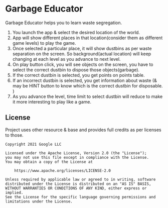 # Garbage Educator

Garbage Educator helps you to learn waste segregation.
1. You launch the app & select the desired location of the world.
2. App will show different places in that location(consider them as different game levels) to play the game.
3. Once selected a particular place, it will show dustbins as per waste separation on the screen. So background(actual location) will keep changing at each level as you advance to next level.
4. On play button click, you will see objects on the screen, you have to select the correct dustbin to dispose those objects(garbage).
5. If the correct dustbin is selected, you get points on points table.
6. If an incorrect dustbin is selected, you get information about waste  (& may be HINT button to know which is the correct dustbin for disposable. )
7. As you advance the level, time limit to select dustbin will reduce to make it more interesting to play like a game.



## License

Project uses other resource & base and provides full credits as per licenses to those.

    Copyright 2021 Google LLC

    Licensed under the Apache License, Version 2.0 (the "License");
    you may not use this file except in compliance with the License.
    You may obtain a copy of the License at

        https://www.apache.org/licenses/LICENSE-2.0

    Unless required by applicable law or agreed to in writing, software
    distributed under the License is distributed on an "AS IS" BASIS,
    WITHOUT WARRANTIES OR CONDITIONS OF ANY KIND, either express or implied.
    See the License for the specific language governing permissions and
    limitations under the License.